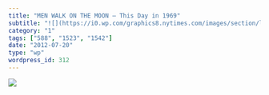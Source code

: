 ```yaml
---
title: "MEN WALK ON THE MOON – This Day in 1969"
subtitle: "![](https://i0.wp.com/graphics8.nytimes.com/images/section/learning/general/onthisday/big/0720_big.g..."
category: "1"
tags: ["588", "1523", "1542"]
date: "2012-07-20"
type: "wp"
wordpress_id: 312
---
```

![](https://i0.wp.com/graphics8.nytimes.com/images/section/learning/general/onthisday/big/0720_big.gif?w=584)